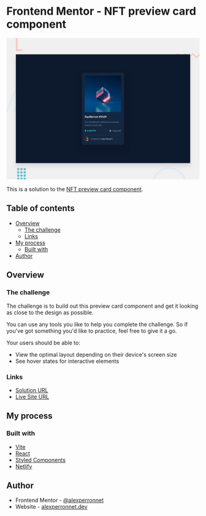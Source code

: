 # Frontend Mentor - NFT preview card component

![Design preview for the GitHub user search app coding challenge](./design/preview.jpg)

This is a solution to the [NFT preview card component](https://www.frontendmentor.io/challenges/nft-preview-card-component-SbdUL_w0U).

## Table of contents

- [Overview](#overview)
  - [The challenge](#the-challenge)
  - [Links](#links)
- [My process](#my-process)
  - [Built with](#built-with)
- [Author](#author)

## Overview

### The challenge

The challenge is to build out this preview card component and get it looking as close to the design as possible.

You can use any tools you like to help you complete the challenge. So if you've got something you'd like to practice, feel free to give it a go.

Your users should be able to:

- View the optimal layout depending on their device's screen size
- See hover states for interactive elements

### Links

- [Solution URL](https://www.frontendmentor.io/solutions/nft-preview-card-component-NE8pdPVH33)
- [Live Site URL](https://ap-fem-nft-preview-card-component.netlify.app/)

## My process

### Built with

- [Vite](https://vitejs.dev/)
- [React](https://reactjs.org/)
- [Styled Components](https://styled-components.com/)
- [Netlify](https://www.netlify.com/)

## Author

- Frontend Mentor - [@alexperronnet](https://www.frontendmentor.io/profile/alexperronnet)
- Website - [alexperronnet.dev](https://alexperronnet.dev)
